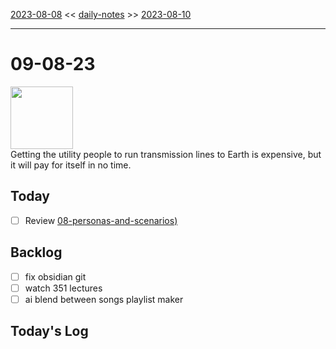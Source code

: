 [2023-08-08](daily_notes/2023-08-08) << [daily-notes](notes/daily-notes.md) >> [2023-08-10](daily_notes/2023-08-10)

---
# 09-08-23
<img src='https://imgs.xkcd.com/comics/solar_panel_placement.png' height=100>
<br>Getting the utility people to run transmission lines to Earth is expensive, but it will pay for itself in no time.

## Today
- [ ] Review [08-personas-and-scenarios)](notes/08-personas-and-scenarios.md)

## Backlog
- [ ] fix obsidian git
- [ ] watch 351 lectures
- [ ] ai blend between songs playlist maker

## Today's Log
